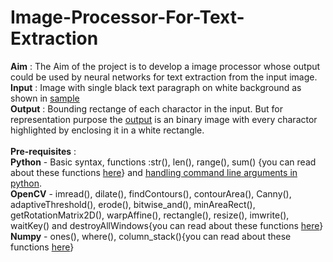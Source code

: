 # Image-Processor-For-Text-Extraction
<b>Aim</b> : The Aim of the project is to develop a image processor whose output could be used by neural networks for text extraction from the input image.<br />
<b>Input</b> : Image with single black text paragraph on white background as shown in [sample](sample_image.jpg)<br />
<b>Output</b> : Bounding rectange of each charactor in the input. But for representation purpose the [output](output.jpg) is an binary image with every charactor highlighted by enclosing it in a white rectangle.<br /><br />
<b>Pre-requisites</b> :<br />
	<b>Python</b> - Basic syntax, functions :str(), len(), range(), sum()	 {you can read about these functions [here](https://docs.python.org/3.4/library/functions.html)} and [handling command line arguments in python](http://www.pythonforbeginners.com/argv/more-fun-with-sys-argv).<br />
	<b>OpenCV</b> - imread(), dilate(), findContours(), contourArea(), Canny(), adaptiveThreshold(), erode(), bitwise_and(), minAreaRect(), getRotationMatrix2D(), warpAffine(), rectangle(), resize(), imwrite(), waitKey() and destroyAllWindows{you can read about these functions [here](https://docs.opencv.org/3.1.0/d2/d96/tutorial_py_table_of_contents_imgproc.html)}<br />
	<b>Numpy</b> - ones(), where(), column_stack(){you can read about these functions [here](https://docs.scipy.org/doc/numpy-1.14.0/genindex.html)}<br />
 
	
